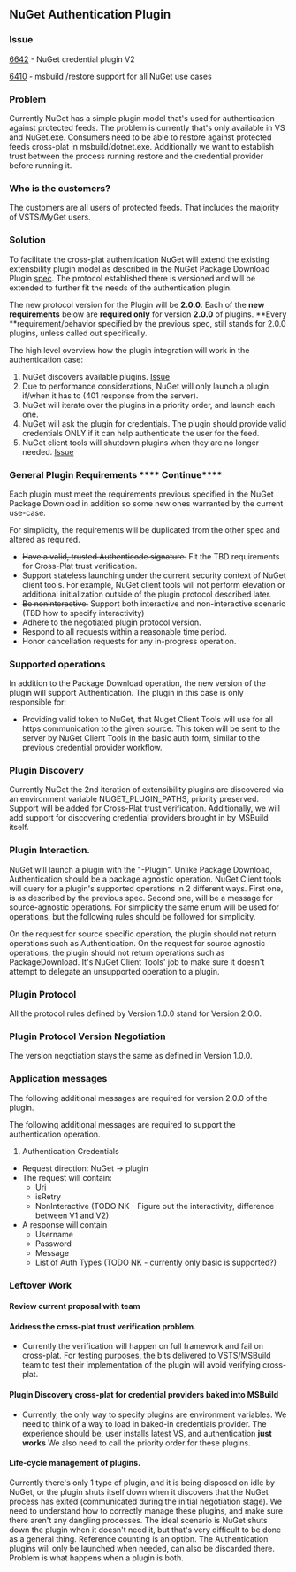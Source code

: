 ## NuGet Authentication Plugin

### Issue
[6642](https://github.com/NuGet/Home/issues/6642) - NuGet credential plugin V2

[6410](https://github.com/NuGet/Home/issues/6410) - msbuild /restore support for all NuGet use cases

### Problem
Currently NuGet has a simple plugin model that's used for authentication against protected feeds. 
The problem is currently that's only available in VS and NuGet.exe. 
Consumers need to be able to restore against protected feeds cross-plat in msbuild/dotnet.exe. 
Additionally we want to establish trust between the process running restore and the credential provider before running it.

### Who is the customers?
The customers are all users of protected feeds. That includes the majority of VSTS/MyGet users. 

### Solution

To facilitate the cross-plat authentication NuGet will extend the existing extensbility plugin model as described in the NuGet Package Download Plugin [spec](https://github.com/NuGet/Home/wiki/NuGet-Package-Download-Plugin). 
The protocol established there is versioned and will be extended to further fit the needs of the authentication plugin. 

The new protocol version for the Plugin will be **2.0.0**. 
Each of the **new requirements** below are **required only** for version **2.0.0** of plugins. 
**Every **requirement/behavior specified by the previous spec, still stands for 2.0.0 plugins, unless called out specifically.

The high level overview how the plugin integration will work in the authentication case:
1. NuGet discovers available plugins. [Issue](#plugin-discovery-cross-plat-for-credential-providers-baked-into-msbuild)
2. Due to performance considerations, NuGet will only launch a plugin if/when it has to (401 response from the server). 
3. NuGet will iterate over the plugins in a priority order, and launch each one. 
4. NuGet will ask the plugin for credentials. The plugin should provide valid credentials ONLY if it can help authenticate the user for the feed. 
5. NuGet client tools will shutdown plugins when they are no longer needed. [Issue](#life-cycle-management-of-plugins)

### General Plugin Requirements **** Continue****
Each plugin must meet the requirements previous specified in the NuGet Package Download in addition so some new ones warranted by the current use-case. 

For simplicity, the requirements will be duplicated from the other spec and altered as required.

- ~~Have a valid, trusted Authenticode signature.~~ Fit the TBD requirements for Cross-Plat trust verification. 
- Support stateless launching under the current security context of NuGet client tools. For example, NuGet client tools will not perform elevation or additional initialization outside of the plugin protocol described later.
- ~~Be noninteractive.~~ Support both interactive and non-interactive scenario (TBD how to specify interactivity)
- Adhere to the negotiated plugin protocol version.
- Respond to all requests within a reasonable time period.
- Honor cancellation requests for any in-progress operation.

### Supported operations
In addition to the Package Download operation, the new version of the plugin will support Authentication. 
The plugin in this case is only responsible for:
- Providing valid token to NuGet, that Nuget Client Tools will use for all https communication to the given source. 
This token will be sent to the server by NuGet Client Tools in the basic auth form, similar to the previous credential provider workflow.

### Plugin Discovery

Currently NuGet the 2nd iteration of extensibility plugins are discovered via an environment variable NUGET_PLUGIN_PATHS, priority preserved. 
Support will be added for Cross-Plat trust verification. 
Additionally, we will add support for discovering credential providers brought in by MSBuild itself. 

### Plugin Interaction. 
NuGet will launch a plugin with the "-Plugin". 
Unlike Package Download, Authentication should be a package agnostic operation.
NuGet Client tools will query for a plugin's supported operations in 2 different ways. 
First one, is as described by the previous spec. 
Second one, will be a message for source-agnostic operations. 
For simplicity the same enum will be used for operations, but the following rules should be followed for simplicity.

On the request for source specific operation, the plugin should not return operations such as Authentication. 
On the request for source agnostic operations, the plugin should not return operations such as PackageDownload.
It's NuGet Client Tools' job to make sure it doesn't attempt to delegate an unsupported operation to a plugin. 

### Plugin Protocol
All the protocol rules defined by Version 1.0.0 stand for Version 2.0.0.

### Plugin Protocol Version Negotiation 
The version negotiation stays the same as defined in Version 1.0.0. 

### Application messages

The following additional messages are required for version 2.0.0 of the plugin. 

The following additional messages are required to support the authentication operation. 

1. Authentication Credentials 
* Request direction: NuGet -> plugin
* The request will contain:
    * Uri
    * isRetry
    * NonInteractive (TODO NK - Figure out the interactivity, difference between V1 and V2)
* A response will contain
    * Username
    * Password
    * Message
    * List of Auth Types (TODO NK - currently only basic is supported?)

### Leftover Work 

#### Review current proposal with team
#### Address the cross-plat trust verification problem. 
- Currently the verification will happen on full framework and fail on cross-plat. For testing purposes, the bits delivered to VSTS/MSBuild team to test their implementation of the plugin will avoid verifying cross-plat. 
#### Plugin Discovery cross-plat for credential providers baked into MSBuild
- Currently, the only way to specify plugins are environment variables. We need to think of a way to load in baked-in credentials provider. The experience should be, user installs latest VS, and authentication **just works**
We also need to call the priority order for these plugins. 
#### Life-cycle management of plugins. 
Currently there's only 1 type of plugin, and it is being disposed on idle by NuGet, or the plugin shuts itself down when it discovers that the NuGet process has exited (communicated during the initial negotiation stage). 
We need to understand how to correctly manage these plugins, and make sure there aren't any dangling processes. 
The ideal scenario is NuGet shuts down the plugin when it doesn't need it, but that's very difficult to be done as a general thing. Reference counting is an option. The Authentication plugins will only be launched when needed, can also be discarded there. Problem is what happens when a plugin is both. 
